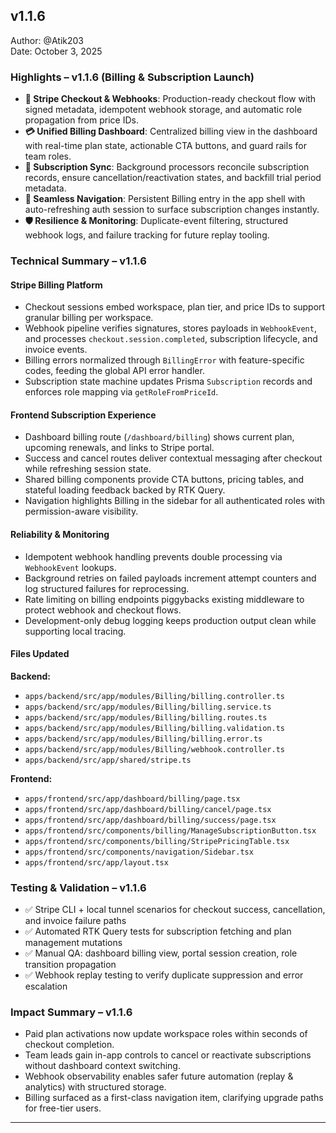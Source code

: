 ## v1.1.6

Author: @Atik203  
Date: October 3, 2025

### Highlights – v1.1.6 (Billing & Subscription Launch)

- **🔐 Stripe Checkout & Webhooks**: Production-ready checkout flow with signed metadata, idempotent webhook storage, and automatic role propagation from price IDs.
- **💳 Unified Billing Dashboard**: Centralized billing view in the dashboard with real-time plan state, actionable CTA buttons, and guard rails for team roles.
- **🔁 Subscription Sync**: Background processors reconcile subscription records, ensure cancellation/reactivation states, and backfill trial period metadata.
- **🧭 Seamless Navigation**: Persistent Billing entry in the app shell with auto-refreshing auth session to surface subscription changes instantly.
- **🛡️ Resilience & Monitoring**: Duplicate-event filtering, structured webhook logs, and failure tracking for future replay tooling.

### Technical Summary – v1.1.6

#### Stripe Billing Platform

- Checkout sessions embed workspace, plan tier, and price IDs to support granular billing per workspace.
- Webhook pipeline verifies signatures, stores payloads in `WebhookEvent`, and processes `checkout.session.completed`, subscription lifecycle, and invoice events.
- Billing errors normalized through `BillingError` with feature-specific codes, feeding the global API error handler.
- Subscription state machine updates Prisma `Subscription` records and enforces role mapping via `getRoleFromPriceId`.

#### Frontend Subscription Experience

- Dashboard billing route (`/dashboard/billing`) shows current plan, upcoming renewals, and links to Stripe portal.
- Success and cancel routes deliver contextual messaging after checkout while refreshing session state.
- Shared billing components provide CTA buttons, pricing tables, and stateful loading feedback backed by RTK Query.
- Navigation highlights Billing in the sidebar for all authenticated roles with permission-aware visibility.

#### Reliability & Monitoring

- Idempotent webhook handling prevents double processing via `WebhookEvent` lookups.
- Background retries on failed payloads increment attempt counters and log structured failures for reprocessing.
- Rate limiting on billing endpoints piggybacks existing middleware to protect webhook and checkout flows.
- Development-only debug logging keeps production output clean while supporting local tracing.

#### Files Updated

**Backend:**

- `apps/backend/src/app/modules/Billing/billing.controller.ts`
- `apps/backend/src/app/modules/Billing/billing.service.ts`
- `apps/backend/src/app/modules/Billing/billing.routes.ts`
- `apps/backend/src/app/modules/Billing/billing.validation.ts`
- `apps/backend/src/app/modules/Billing/billing.error.ts`
- `apps/backend/src/app/modules/Billing/webhook.controller.ts`
- `apps/backend/src/app/shared/stripe.ts`

**Frontend:**

- `apps/frontend/src/app/dashboard/billing/page.tsx`
- `apps/frontend/src/app/dashboard/billing/cancel/page.tsx`
- `apps/frontend/src/app/dashboard/billing/success/page.tsx`
- `apps/frontend/src/components/billing/ManageSubscriptionButton.tsx`
- `apps/frontend/src/components/billing/StripePricingTable.tsx`
- `apps/frontend/src/components/navigation/Sidebar.tsx`
- `apps/frontend/src/app/layout.tsx`

### Testing & Validation – v1.1.6

- ✅ Stripe CLI + local tunnel scenarios for checkout success, cancellation, and invoice failure paths
- ✅ Automated RTK Query tests for subscription fetching and plan management mutations
- ✅ Manual QA: dashboard billing view, portal session creation, role transition propagation
- ✅ Webhook replay testing to verify duplicate suppression and error escalation

### Impact Summary – v1.1.6

- Paid plan activations now update workspace roles within seconds of checkout completion.
- Team leads gain in-app controls to cancel or reactivate subscriptions without dashboard context switching.
- Webhook observability enables safer future automation (replay & analytics) with structured storage.
- Billing surfaced as a first-class navigation item, clarifying upgrade paths for free-tier users.

---
